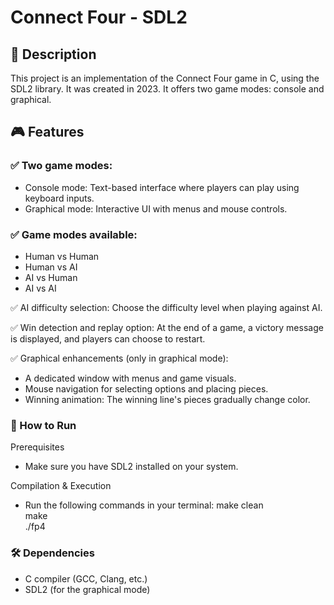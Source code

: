 # Connect Four - SDL2

## 📌 Description
This project is an implementation of the Connect Four game in C, using the SDL2 library. It was created in 2023.
It offers two game modes: console and graphical.

## 🎮 Features

### ✅ Two game modes:
  - Console mode: Text-based interface where players can play using keyboard inputs.
  - Graphical mode: Interactive UI with menus and mouse controls.

### ✅ Game modes available:
  - Human vs Human
  - Human vs AI
  - AI vs Human
  - AI vs AI

✅ AI difficulty selection: Choose the difficulty level when playing against AI.

✅ Win detection and replay option: At the end of a game, a victory message is displayed, and players can choose to restart.

✅ Graphical enhancements (only in graphical mode):

  - A dedicated window with menus and game visuals.
  - Mouse navigation for selecting options and placing pieces.
  - Winning animation: The winning line's pieces gradually change color.

### 🚀 How to Run

Prerequisites
  - Make sure you have SDL2 installed on your system.

Compilation & Execution
  - Run the following commands in your terminal:
    make clean  
    make  
    ./fp4  

### 🛠 Dependencies 
  - C compiler (GCC, Clang, etc.)
  - SDL2 (for the graphical mode)
